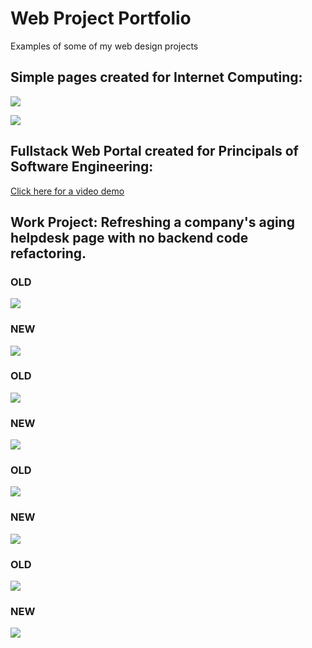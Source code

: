 # Web Project Portfolio
Examples of some of my web design projects

## Simple pages created for Internet Computing:
![](projectpage.gif)

![](musicportfolio.gif)

## Fullstack Web Portal created for Principals of Software Engineering:
[Click here for a video demo](https://www.youtube.com/watch?v=oUu_haCwMXc)

## Work Project: Refreshing a company's aging helpdesk page with no backend code refactoring.  
### OLD  
![](sc1.png)

### NEW  
![](sc1_new.png)


### OLD  
![](sc2.png)

### NEW  
![](sc2_new.png)

### OLD  
![](sc3.png)

### NEW  
![](sc3_new.png)

### OLD  
![](sc4.png)

### NEW  
![](sc4_new.png)
